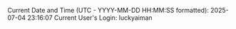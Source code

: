 Current Date and Time (UTC - YYYY-MM-DD HH:MM:SS formatted): 2025-07-04 23:16:07
Current User's Login: luckyaiman
